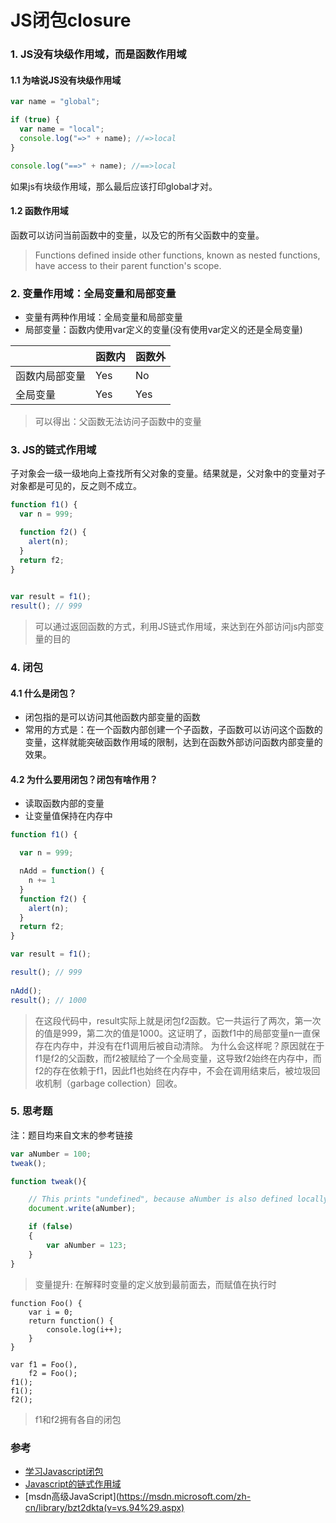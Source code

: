 JS闭包closure
==
### 1. JS没有块级作用域，而是函数作用域

#### 1.1 为啥说JS没有块级作用域

```js
var name = "global";

if (true) {
  var name = "local";
  console.log("=>" + name); //=>local
}

console.log("==>" + name); //==>local
``` 
如果js有块级作用域，那么最后应该打印global才对。


#### 1.2 函数作用域

函数可以访问当前函数中的变量，以及它的所有父函数中的变量。

> Functions defined inside other functions, known as nested functions, have access to their parent function's scope.


### 2. 变量作用域：全局变量和局部变量

- 变量有两种作用域：全局变量和局部变量
- 局部变量：函数内使用var定义的变量(没有使用var定义的还是全局变量)



|            | 函数内 | 函数外
|      -       |  -     | -
|函数内局部变量  | Yes   | No
|全局变量       | Yes   | Yes

> 可以得出：父函数无法访问子函数中的变量

### 3. JS的链式作用域

子对象会一级一级地向上查找所有父对象的变量。结果就是，父对象中的变量对子对象都是可见的，反之则不成立。


```js
function f1() {
  var n = 999;

  function f2() {　　　　　　
    alert(n);　　　　
  }　　　
  return f2;
}

　　
var result = f1();　
result(); // 999
```
> 可以通过返回函数的方式，利用JS链式作用域，来达到在外部访问js内部变量的目的  


### 4. 闭包
#### 4.1 什么是闭包？
- 闭包指的是可以访问其他函数内部变量的函数
- 常用的方式是：在一个函数内部创建一个子函数，子函数可以访问这个函数的变量，这样就能突破函数作用域的限制，达到在函数外部访问函数内部变量的效果。

#### 4.2 为什么要用闭包？闭包有啥作用？  

- 读取函数内部的变量   
- 让变量值保持在内存中     

```js
function f1() {

  var n = 999;

  nAdd = function() {
    n += 1
  }　　
  function f2() {　　　　　　
    alert(n);　　　　
  }
  return f2;
}

var result = f1();

result(); // 999
　　
nAdd();　　
result(); // 1000
```

> 在这段代码中，result实际上就是闭包f2函数。它一共运行了两次，第一次的值是999，第二次的值是1000。这证明了，函数f1中的局部变量n一直保存在内存中，并没有在f1调用后被自动清除。
> 为什么会这样呢？原因就在于f1是f2的父函数，而f2被赋给了一个全局变量，这导致f2始终在内存中，而f2的存在依赖于f1，因此f1也始终在内存中，不会在调用结束后，被垃圾回收机制（garbage collection）回收。




### 5. 思考题

注：题目均来自文末的参考链接   

```js
var aNumber = 100;
tweak();

function tweak(){

    // This prints "undefined", because aNumber is also defined locally below.
    document.write(aNumber);

    if (false)
    {
        var aNumber = 123;  
    }
}
```
> 变量提升: 在解释时变量的定义放到最前面去，而赋值在执行时


```
function Foo() {
    var i = 0;
    return function() {
        console.log(i++);
    }
}
 
var f1 = Foo(),
    f2 = Foo();
f1();
f1();
f2();
```
> f1和f2拥有各自的闭包


### 参考
- [学习Javascript闭包](http://www.ruanyifeng.com/blog/2009/08/learning_javascript_closures.html)  
- [Javascript的链式作用域](http://www.oc35.com/2014/05/12/javascript-amazing1.html)
- [msdn高级JavaScript](https://msdn.microsoft.com/zh-cn/library/bzt2dkta(v=vs.94%29.aspx)
